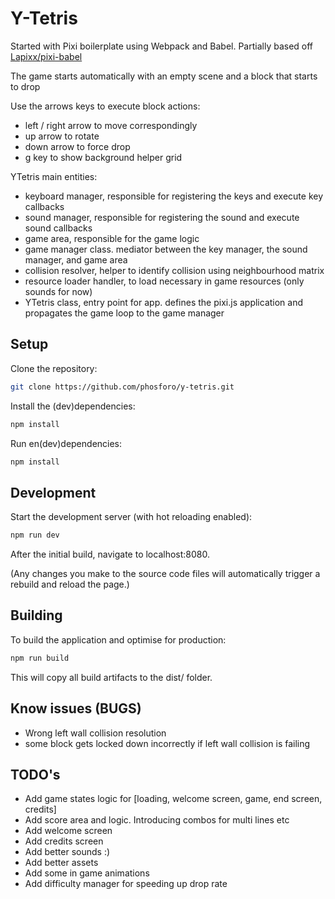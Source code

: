 # Y-Tetris

Started with Pixi boilerplate using Webpack and Babel. Partially based off [Lapixx/pixi-babel](https://github.com/Lapixx/pixi-babel.git)

The game starts automatically with an empty scene and a block that starts to drop

Use the arrows keys to execute block actions:
* left / right arrow to move correspondingly
* up arrow to rotate
* down arrow to force drop
* g key to show background helper grid

YTetris main entities:

* keyboard manager, responsible for registering the keys and execute key callbacks
* sound manager, responsible for registering the sound and execute sound callbacks 
* game area, responsible for the game logic 
* game manager class. mediator between the key manager, the sound manager, and game area
* collision resolver, helper to identify collision using neighbourhood matrix
* resource loader handler, to load necessary in game resources (only sounds for now)
* YTetris class, entry point for app. defines the pixi.js application and propagates the game loop to the game manager

## Setup

Clone the repository:

```bash
git clone https://github.com/phosforo/y-tetris.git
```
Install the (dev)dependencies:
```bash
npm install
```
Run en(dev)dependencies:
```bash
npm install
```
## Development
Start the development server (with hot reloading enabled):

```bash
npm run dev
```
After the initial build, navigate to localhost:8080.

(Any changes you make to the source code files will automatically trigger a rebuild and reload the page.)

## Building

To build the application and optimise for production:
```bash
npm run build
```
This will copy all build artifacts to the dist/ folder.

## Know issues (BUGS)

* Wrong left wall collision resolution
* some block gets locked down incorrectly if left wall collision is failing

## TODO's 

* Add game states logic for [loading, welcome screen, game, end screen, credits]
* Add score area and logic. Introducing combos for multi lines etc
* Add welcome screen
* Add credits screen
* Add better sounds :)
* Add better assets
* Add some in game animations
* Add difficulty manager for speeding up drop rate